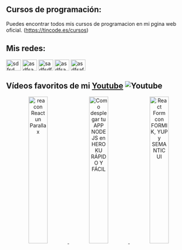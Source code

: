 ## Cursos de programación:

Puedes encontrar todos mis cursos de programacion en mi pgina web oficial.
(https://tincode.es/cursos)

## Mis redes:

<p align="left">
<a href="https://twitter.com/xAgustin93" target="blank"><img align="center" src="https://raw.githubusercontent.com/rahuldkjain/github-profile-readme-generator/master/src/images/icons/Social/twitter.svg" alt="sdfsd" height="30" width="40" /></a>
<a href="https://www.linkedin.com/in/agustin93/" target="blank"><img align="center" src="https://raw.githubusercontent.com/rahuldkjain/github-profile-readme-generator/master/src/images/icons/Social/linked-in-alt.svg" alt="asdfsadf" height="30" width="40" /></a>
<a href="https://instagram.com/xAgustin93" target="blank"><img align="center" src="https://raw.githubusercontent.com/rahuldkjain/github-profile-readme-generator/master/src/images/icons/Social/instagram.svg" alt="sadfsdf" height="30" width="40" /></a>
<a href="https://www.youtube.com/c/AgustinNavarroGaldon" target="blank"><img align="center" src="https://raw.githubusercontent.com/rahuldkjain/github-profile-readme-generator/master/src/images/icons/Social/youtube.svg" alt="asdfsadfd" height="30" width="40" /></a>
<a href="https://discord.com/channels/692536948132282371/764177599979061278/764186152311062569" target="blank"><img align="center" src="https://raw.githubusercontent.com/rahuldkjain/github-profile-readme-generator/master/src/images/icons/Social/discord.svg" alt="asdfsafds" height="30" width="40" /></a>
</p>

## Vídeos favoritos de mi [Youtube](https://youtube.com/AgustinNavarroGaldon?sub_confirmation=1) ![Youtube](https://img.shields.io/youtube/channel/subscribers/UCcicBIIGoz_F5ChQ_ZPkWiw)

<p align="center">
  <a href='https://www.youtube.com/watch?v=GqMicfY-DiQ&t=574s' title="Crea con React un Parallax" target='_blank'>
    <img width='32%' src='https://i.ytimg.com/vi/GqMicfY-DiQ/maxresdefault.jpg' alt='rea con React un Parallax' />
  </a>
  <a href='https://www.youtube.com/watch?v=GDcExsC31hQ' title="Como desplegar tu APP NODE JS en HEROKU RÁPIDO Y FÁCIL" target='_blank'>
    <img width='32%' src='https://i.ytimg.com/vi/GDcExsC31hQ/maxresdefault.jpg' alt='Como desplegar tu APP NODE JS en HEROKU RÁPIDO Y FÁCIL' />
  </a>
  <a href='https://www.youtube.com/watch?v=_zq65FQnkaU' title="React Form con FORMIK, YUP y SEMANTIC UI" target='_blank'>
    <img width='32%' src='https://i.ytimg.com/vi/_zq65FQnkaU/maxresdefault.jpg' alt='React Form con FORMIK, YUP y SEMANTIC UI' />
  </a>
</p>
